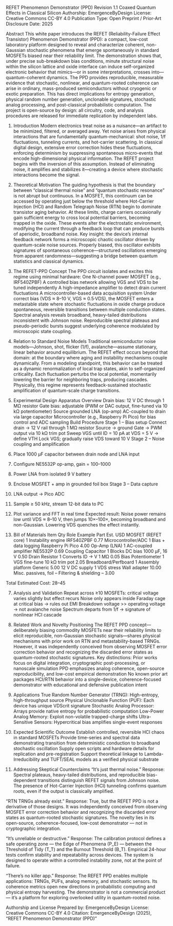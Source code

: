 REFET Phenomenon Demonstrator (PPD)
Revision 1.1
Coaxed Quantum Effects in Classical Silicon
 Authorship: EmergenceByDesign
 License: Creative Commons CC-BY 4.0
 Publication Type: Open Preprint / Prior-Art Disclosure
 Date: 2025

Abstract
This white paper introduces the REFET (Reliability-Failure Effect Transistor) Phenomenon Demonstrator (PPD): a compact, low-cost laboratory platform designed to reveal and characterize coherent, non-Gaussian stochastic phenomena that emerge spontaneously in standard MOSFETs biased near their reliability limit.
The demonstration shows that, under precise sub-breakdown bias conditions, minute structural noise within the silicon lattice and oxide interface can induce self-organized electronic behavior that mimics—or in some interpretations, crosses into—quantum-coherent dynamics.
The PPD provides reproducible, measurable evidence that stochastic, nonlinear, and quantum-rooted coherence can arise in ordinary, mass-produced semiconductors without cryogenic or exotic preparation. This has direct implications for entropy generation, physical random number generation, unclonable signatures, stochastic analog processing, and post-classical probabilistic computation.
The project is open-source by design: all circuitry, code, and analysis procedures are released for immediate replication by independent labs.

1. Introduction
Modern electronics treat noise as a nuisance—an artifact to be minimized, filtered, or averaged away. Yet noise arises from physical interactions that are fundamentally quantum-mechanical: shot noise, 1/f fluctuations, tunneling currents, and hot-carrier scattering. In classical digital design, extensive error correction hides these fluctuations, enforcing determinism by suppressing spontaneous micro-events that encode high-dimensional physical information.
The REFET project begins with the inversion of this assumption. Instead of eliminating noise, it amplifies and stabilizes it—creating a device where stochastic interactions become the signal.

2. Theoretical Motivation
The guiding hypothesis is that the boundary between “classical thermal noise” and “quantum stochastic resonance” is not abrupt but continuous. In a MOSFET, this continuum can be accessed by operating just below the threshold where Hot-Carrier Injection (HCI) and Random Telegraph Noise (RTN) begin to dominate transistor aging behavior.
At these limits, charge carriers occasionally gain sufficient energy to cross local potential barriers, becoming trapped in the oxide. These events alter the electrostatic environment, modifying the current through a feedback loop that can produce bursts of aperiodic, broadband noise.
Key insight: the device’s internal feedback network forms a microscopic chaotic oscillator driven by quantum-scale noise sources. Properly biased, this oscillator exhibits signatures of spontaneous coherence—structured oscillations emerging from apparent randomness—suggesting a bridge between quantum statistics and classical dynamics.

3. The REFET-PPD Concept
The PPD circuit isolates and excites this regime using minimal hardware:
One N-channel power MOSFET (e.g., IRF540ZPBF)
A controlled bias network allowing VGS and VDS to be tuned independently
A high-impedance amplifier to detect drain current fluctuations
A microcontroller-based data acquisition system
Under correct bias (VDS ≈ 8–10 V, VGS ≈ 0.5·VDS), the MOSFET enters a metastable state where stochastic fluctuations in oxide charge produce spontaneous, reversible transitions between multiple conduction states.
Spectral analysis reveals broadband, heavy-tailed distributions inconsistent with Johnson noise. Reproducible spectral plateaus and pseudo-periodic bursts suggest underlying coherence modulated by microscopic state coupling.

4. Relation to Standard Noise Models
Traditional semiconductor noise models—Johnson, shot, flicker (1/f), avalanche—assume stationary, linear behavior around equilibrium. The REFET effect occurs beyond that domain: at the boundary where aging and instability mechanisms couple dynamically.
From a modeling standpoint, this behavior can be treated as a dynamic renormalization of local trap states, akin to self-organized criticality. Each fluctuation perturbs the local potential, momentarily lowering the barrier for neighboring traps, producing cascades.
Physically, this regime represents feedback-sustained stochastic amplification of quantum-scale charge transitions.

5. Experimental Design
Apparatus Overview
Drain bias: 12 V DC through 1 MΩ resistor
Gate bias: adjustable (PWM or DAC output, fine-tuned via 10 kΩ potentiometer)
Source grounded
LNA (op-amp) AC-coupled to drain via large capacitor
Microcontroller (e.g., Raspberry Pi Pico) for bias control and ADC sampling
Build Procedure
Stage 1 – Bias setup
Connect drain → 12 V rail through 1 MΩ resistor
Source → ground
Gate → PWM output via 10 kΩ trim pot
Sweep VGS until ID = 10 pA at VDS = 5 V → define VTH
Lock VGS; gradually raise VDS toward 10 V
Stage 2 – Noise coupling and amplification
 6. Place 1000 µF capacitor between drain node and LNA input
 7. Configure NE5532P op-amp, gain = 100–1000
 8. Power LNA from isolated 9 V battery
 9. Enclose MOSFET + amp in grounded foil box
Stage 3 – Data capture
 10. LNA output → Pico ADC
 11. Sample ≥ 50 kHz, stream 12-bit data to PC
 12. Plot variance and FFT in real time
Expected result: Noise power remains low until VDS ≈ 8–10 V, then jumps 10×–100×, becoming broadband and non-Gaussian. Lowering VDS quenches the effect instantly.

6. Bill of Materials
Item
Qty
Role
Example Part
Est. USD
MOSFET (REFET core)
1
Instability engine
IRF540ZPBF
0.77
Microcontroller/ADC
1
Bias + data logging
Raspberry Pi Pico
4.00
Op-Amp (LNA)
1
AC-coupled amplifier
NE5532P
0.69
Coupling Capacitor
1
Blocks DC bias
1000 µF, 16 V
0.50
Drain Resistor
1
Converts ID → V
1 MΩ
0.05
Bias Potentiometer
1
VGS fine-tune
10 kΩ trim pot
2.05
Breadboard/Perfboard
1
Assembly platform
Generic
5.00
12 V DC supply
1
VDS stress
Wall adapter
10.00
Misc. passives, foil
–
Filtering & shielding
–
3.00

Total Estimated Cost: $28–$45

7. Analysis and Validation
Repeat across ≥10 MOSFETs: critical voltage varies slightly but effect recurs
Noise only appears inside Faraday cage at critical bias → rules out EMI
Breakdown voltage >> operating voltage → not avalanche noise
Spectrum departs from 1/f → signature of nonlinear HCI cascade

8. Related Work and Novelty Positioning
The REFET PPD concept—deliberately biasing commodity MOSFETs near their reliability limits to elicit reproducible, non-Gaussian stochastic signals—shares physical mechanisms with prior work on RTN and metastability-based TRNGs. However, it was independently conceived from observing MOSFET error correction behavior and recognizing the discarded error states as quantum-rooted stochastic signatures.
Key distinctions:
Prior works focus on digital integration, cryptographic post-processing, or nanoscale simulation
PPD emphasizes analog coherence, open-source reproducibility, and low-cost empirical demonstration
No known prior art packages HCI/RTN behavior into a single-device, coherence-focused demonstrator with educational and defensive publication intent

9. Applications
True Random Number Generator (TRNG): High-entropy, high-throughput source
Physical Unclonable Function (PUF): Each device has unique VDScrit signature
Stochastic Analog Processor: Arrays provide native entropy for probabilistic computation
Low-Power Analog Memory: Exploit non-volatile trapped-charge shifts
Ultra-Sensitive Sensors: Hypercritical bias amplifies single-event responses

10. Expected Scientific Outcome
Establish controlled, reversible HCI chaos in standard MOSFETs
Provide time-series and spectral data demonstrating transition from deterministic conduction to broadband stochastic oscillation
Supply open scripts and hardware details for replication and pre-registration
Support theoretical linkage to Lambda-Irreducibility and TUFT/SEAL models as a verified physical substrate

11. Addressing Skeptical Counterclaims
“It’s just thermal noise.”
 Response: Spectral plateaus, heavy-tailed distributions, and reproducible bias-dependent transitions distinguish REFET signals from Johnson noise. The presence of Hot-Carrier Injection (HCI) tunneling confirms quantum roots, even if the output is classically amplified.


“RTN TRNGs already exist.”
 Response: True, but the REFET PPD is not a derivative of those designs. It was independently conceived from observing MOSFET error correction behavior and recognizing the discarded error states as quantum-rooted stochastic signatures. The novelty lies in its open-source, coherence-focused, low-cost demonstrator — not in cryptographic integration.


“It’s unreliable or destructive.”
 Response: The calibration protocol defines a safe operating zone — the Edge of Phenomena (P_E) — between the Threshold of Tidy (T_T) and the Burnout Threshold (B_T). Empirical 24-hour tests confirm stability and repeatability across devices. The system is designed to operate within a controlled instability zone, not at the point of failure.


“There’s no killer app.”
 Response: The REFET PPD enables multiple applications: TRNGs, PUFs, analog memory, and stochastic sensors. Its coherence metrics open new directions in probabilistic computing and physical entropy harvesting. The demonstrator is not a commercial product — it’s a platform for exploring overlooked utility in quantum-rooted noise.



Authorship and License
Prepared by: EmergenceByDesign
 License: Creative Commons CC-BY 4.0
 Citation: EmergenceByDesign (2025), “REFET Phenomenon Demonstrator (PPD)”
